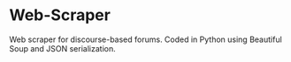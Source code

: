 # Web-Scraper
Web scraper for discourse-based forums. Coded in Python using Beautiful Soup and JSON serialization. 
